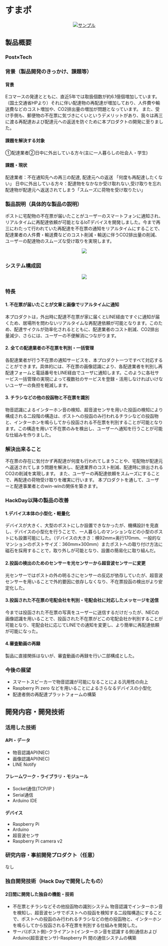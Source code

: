 # すまポ

<p align="center">
<a href="https://www.youtube.com/watch?v=yz9begf0ojA&feature=youtu.be"><img src="図1.png" alt="サンプル"></a>
</p>

## 製品概要

### Post×Tech

### 背景（製品開発のきっかけ、課題等）

#### 背景
Eコマースの発達とともに、直近5年では取扱個数が約6.1億個増加しています。（国土交通省HPより）それに伴い配達物の再配達が増加しており、人件費や輸送費などのコスト増加や、CO2排出量の増加が問題となっています。
また、受け手側も、郵便物の不在票に気づきにくいというデメリットがあり、我々は再三に渡る再配達および配達元への返送を防ぐために本プロダクトの開発に至りました。

#### 課題を解決する対象
①配達業者②日中に外出している方々(主に一人暮らしの社会人・学生)

#### 課題・現状
配達業者：不在通知先への再三の配達, 配達元への返送 「何度も再配達したくない」
日中に外出している方々：配達物をなかなか受け取れない,受け取りを忘れ配達物が配達元へ返送されてしまう「スムーズに荷物を受け取りたい」

### 製品説明（具体的な製品の説明）
ポストに宅配物の不在票が届いたことがユーザーのスマートフォンに通知され、リアルタイムに再配達依頼が可能となるIoTデバイスを開発しました。今まで再三にわたって行われていた再配達を不在票の通知をリアルタイムにすることで、配達業者の人件費・輸送費などのコスト削減・輸送に伴うCO2排出量の削減、ユーザーの配達物のスムーズな受け取りを実現します。
<p align="center">
<img src="概要図.jpg">
</p>

### システム構成図

<p align="center">
<img src="スライド1.png">
</p>

### 特長
#### 1. 不在票が届いたことが文章と画像でリアルタイムに通知
本プロダクトは，外出時に配達不在票が家に届くとLINE経由ですぐに通知が届くため、居場所を問わないリアルタイムな再配達依頼が可能となります。このため、配達サイクルが効率化されるとともに、配達業者のコスト削減、CO2排出量減少、さらには、ユーザーの不便解消につながります。
#### 2. 全ての配達業者の不在票を判別・一括管理
各配達業者が行う不在票の通知サービスを、本プロダクト一つですべて対応することができます。具体的には、不在票の画像認識により、各配達業者を判別し再配達フォームと電話番号をLINE経由でユーザに通知します。このように各社サービス一括管理の実現によって複数社のサービスを登録・活用しなければいけないユーザーの負担を軽減します。
#### 3. チラシなどの他の投函物と不在票を識別
物音認識によるインターホン音の検知、超音波センサを用いた投函の検知により構成される二段階の構造は、ポストへの投函のみ行われるチラシなどの投函物と、インターホンを鳴らしてから投函される不在票を判別することが可能となります。この構造を用いて不在票のみを検出し、ユーザーへ通知を行うことが可能な仕組みを作りました。

### 解決出来ること
不在票の存在に気付かず再配達が何度も行われてしまうことや、宅配物が配達元へ返送されてしまう問題を解決し、配達業界のコスト削減、配達時に排出されるCO2の削減を実現します。
また、ユーザーの再配達依頼をスムーズにすることで、再配達の荷物受け取りを確実に行います。
本プロダクトを通して、ユーザーと配達事業者とのwin-winの関係を築きます。

### HackDay以降の製品の改善
#### 1.デバイス本体の小型化・軽量化
デバイスが大きく、大型のポストにしか設置できなかったが、機構設計を見直し、デバイスの小型化を行うことで、一人暮らしのマンションなどの小型のポストにも設置可能にした。（デバイスの大きさ：横92mm×奥行170mm、一般的なマンションのポストサイズ：360mm×300mm）またポストへの取り付け方法に磁石を採用することで，取り外しが可能となり、設置の簡易化に取り組んだ。
#### 2.投函の検出のためのセンサーを光センサーから超音波センサーに変更
光センサーではポストの外の明るさにセンサーの反応が依存していたが、超音波センサーを用いることで外的要因に依存しなくなり、不在票投函の検出がより安定化した。
#### 3.投函された不在票の宅配会社を判別・宅配会社に対応したメッセージを送信
今までは投函された不在票の写真をユーザーに送信するだけだったが、NECの画像認識を用いることで、投函された不在票がどこの宅配会社か判別することが可能となり、宅配会社に応じてLINEでの通知を変更し、より簡単に再配達依頼が可能になった。
#### 4.審査動画の再録
製品に直接関係はないが、審査動画の再録を行い二部構成とした。

### 今後の展望
* スマートスピーカーで物音認識が可能になることによる汎用性の向上
* Raspberry Pi zero などを用いることによるさらなるデバイスの小型化
* 配達者側の再配達プラットフォームの構築 

## 開発内容・開発技術
### 活用した技術
#### API・データ
* 物音認識API(NEC)
* 画像認識API(NEC)
* LINE Notify

#### フレームワーク・ライブラリ・モジュール
* Socket通信(TCP/IP )
* Serial通信
* Arduino IDE


#### デバイス
* Raspberry Pi
* Arduino
* 超音波センサ
* Raspberry Pi camera v2

### 研究内容・事前開発プロダクト（任意）
なし
### 独自開発技術（Hack Dayで開発したもの）
#### 2日間に開発した独自の機能・技術
* 不在票とチラシなどその他投函物の識別システム
物音認識でインターホン音を検知し、超音波センサでポストへの投函を検知する二段階構造にすることで、ポストへの投函のみ行われるチラシなどの他の投函物と、インターホンを鳴らしてから投函される不在票を判別する仕組みを開発した。
* サーバ(ポスト側)-クライアント(インターホン音を認識する側)通信およびArduino(超音波センサ)-Raspberry Pi 間の通信システムの構築
